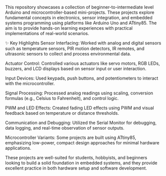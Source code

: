 This repository showcases a collection of beginner-to-intermediate level Arduino and microcontroller-based mini-projects. These projects explore fundamental concepts in electronics, sensor integration, and embedded systems programming using platforms like Arduino Uno and ATtiny85. The aim is to provide hands-on learning experiences with practical implementations of real-world scenarios.

✨ Key Highlights
Sensor Interfacing: Worked with analog and digital sensors such as temperature sensors, PIR motion detectors, IR remotes, and ultrasonic sensors to collect and process environmental data.

Actuator Control: Controlled various actuators like servo motors, RGB LEDs, buzzers, and LCD displays based on sensor input or user interaction.

Input Devices: Used keypads, push buttons, and potentiometers to interact with the microcontroller.

Signal Processing: Processed analog readings using scaling, conversion formulas (e.g., Celsius to Fahrenheit), and control logic.

PWM and LED Effects: Created fading LED effects using PWM and visual feedback based on temperature or distance thresholds.

Communication and Debugging: Utilized the Serial Monitor for debugging, data logging, and real-time observation of sensor outputs.

Microcontroller Variants: Some projects are built using ATtiny85, emphasizing low-power, compact design approaches for minimal hardware applications.

These projects are well-suited for students, hobbyists, and beginners looking to build a solid foundation in embedded systems, and they provide excellent practice in both hardware setup and software development.
